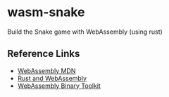 # wasm-snake

Build the Snake game with WebAssembly (using rust)

## Reference Links

- [WebAssembly MDN](https://developer.mozilla.org/en-US/docs/WebAssembly)
- [Rust and WebAssembly](https://rustwasm.github.io/book/)
- [WebAssembly Binary Toolkit](https://github.com/WebAssembly/wabt)